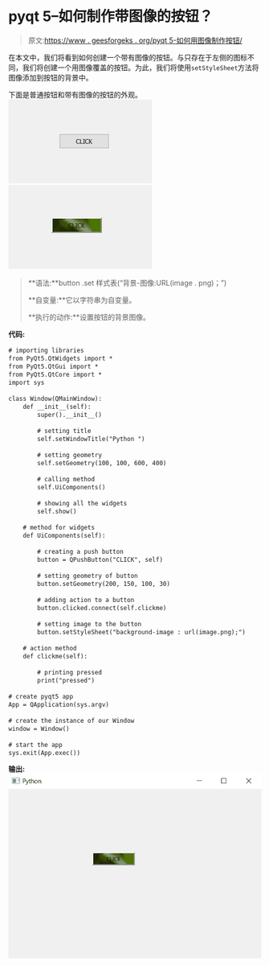 # pyqt 5–如何制作带图像的按钮？

> 原文:[https://www . geesforgeks . org/pyqt 5-如何用图像制作按钮/](https://www.geeksforgeeks.org/pyqt5-how-to-make-a-button-with-image/)

在本文中，我们将看到如何创建一个带有图像的按钮。与只存在于左侧的图标不同，我们将创建一个用图像覆盖的按钮。为此，我们将使用`setStyleSheet`方法将图像添加到按钮的背景中。

下面是普通按钮和带有图像的按钮的外观。
![](img/55969505343e464e33d0d654e2e8f568.png) ![](img/40b8591ab9d9951414db24cb8d7fd4ec.png)

> **语法:**button .set 样式表(“背景-图像:URL(image . png)；”)
> 
> **自变量:**它以字符串为自变量。
> 
> **执行的动作:**设置按钮的背景图像。

**代码:**

```
# importing libraries
from PyQt5.QtWidgets import * 
from PyQt5.QtGui import * 
from PyQt5.QtCore import * 
import sys

class Window(QMainWindow):
    def __init__(self):
        super().__init__()

        # setting title
        self.setWindowTitle("Python ")

        # setting geometry
        self.setGeometry(100, 100, 600, 400)

        # calling method
        self.UiComponents()

        # showing all the widgets
        self.show()

    # method for widgets
    def UiComponents(self):

        # creating a push button
        button = QPushButton("CLICK", self)

        # setting geometry of button
        button.setGeometry(200, 150, 100, 30)

        # adding action to a button
        button.clicked.connect(self.clickme)

        # setting image to the button
        button.setStyleSheet("background-image : url(image.png);")

    # action method
    def clickme(self):

        # printing pressed
        print("pressed")

# create pyqt5 app
App = QApplication(sys.argv)

# create the instance of our Window
window = Window()

# start the app
sys.exit(App.exec())
```

**输出:**
![](img/da4208c2b3a6736617881c2faf4abce2.png)